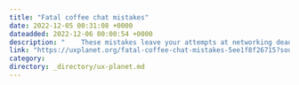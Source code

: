 ```yaml
---
title: "Fatal coffee chat mistakes"
date: 2022-12-05 00:31:08 +0000
dateadded: 2022-12-06 00:00:54 +0000
description: "    These mistakes leave your attempts at networking dead in the water!  Continue reading on UX Planet »  "
link: "https://uxplanet.org/fatal-coffee-chat-mistakes-5ee1f8f26715?source=rss----819cc2aaeee0---4"
category:
directory: _directory/ux-planet.md
---
```

